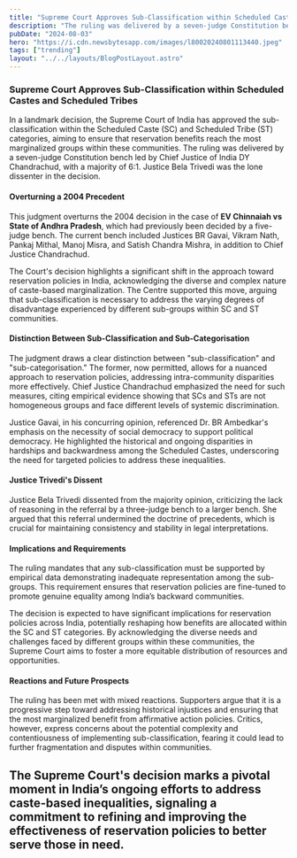 ```yaml
---
title: "Supreme Court Approves Sub-Classification within Scheduled Castes and Scheduled Tribes"
description: "The ruling was delivered by a seven-judge Constitution bench led by Chief Justice of India DY Chandrachud, with a majority of 6:1. Justice Bela Trivedi was the lone dissenter in the decision."
pubDate: "2024-08-03"
hero: "https://i.cdn.newsbytesapp.com/images/l80020240801113440.jpeg"
tags: ["trending"]
layout: "../../layouts/BlogPostLayout.astro"
---
```

### Supreme Court Approves Sub-Classification within Scheduled Castes and Scheduled Tribes

In a landmark decision, the Supreme Court of India has approved the sub-classification within the Scheduled Caste (SC) and Scheduled Tribe (ST) categories, aiming to ensure that reservation benefits reach the most marginalized groups within these communities. The ruling was delivered by a seven-judge Constitution bench led by Chief Justice of India DY Chandrachud, with a majority of 6:1. Justice Bela Trivedi was the lone dissenter in the decision.

#### Overturning a 2004 Precedent

This judgment overturns the 2004 decision in the case of **EV Chinnaiah vs State of Andhra Pradesh**, which had previously been decided by a five-judge bench. The current bench included Justices BR Gavai, Vikram Nath, Pankaj Mithal, Manoj Misra, and Satish Chandra Mishra, in addition to Chief Justice Chandrachud.

The Court's decision highlights a significant shift in the approach toward reservation policies in India, acknowledging the diverse and complex nature of caste-based marginalization. The Centre supported this move, arguing that sub-classification is necessary to address the varying degrees of disadvantage experienced by different sub-groups within SC and ST communities.

#### Distinction Between Sub-Classification and Sub-Categorisation

The judgment draws a clear distinction between "sub-classification" and "sub-categorisation." The former, now permitted, allows for a nuanced approach to reservation policies, addressing intra-community disparities more effectively. Chief Justice Chandrachud emphasized the need for such measures, citing empirical evidence showing that SCs and STs are not homogeneous groups and face different levels of systemic discrimination.

Justice Gavai, in his concurring opinion, referenced Dr. BR Ambedkar's emphasis on the necessity of social democracy to support political democracy. He highlighted the historical and ongoing disparities in hardships and backwardness among the Scheduled Castes, underscoring the need for targeted policies to address these inequalities.

#### Justice Trivedi's Dissent

Justice Bela Trivedi dissented from the majority opinion, criticizing the lack of reasoning in the referral by a three-judge bench to a larger bench. She argued that this referral undermined the doctrine of precedents, which is crucial for maintaining consistency and stability in legal interpretations.

#### Implications and Requirements

The ruling mandates that any sub-classification must be supported by empirical data demonstrating inadequate representation among the sub-groups. This requirement ensures that reservation policies are fine-tuned to promote genuine equality among India’s backward communities.

The decision is expected to have significant implications for reservation policies across India, potentially reshaping how benefits are allocated within the SC and ST categories. By acknowledging the diverse needs and challenges faced by different groups within these communities, the Supreme Court aims to foster a more equitable distribution of resources and opportunities.

#### Reactions and Future Prospects

The ruling has been met with mixed reactions. Supporters argue that it is a progressive step toward addressing historical injustices and ensuring that the most marginalized benefit from affirmative action policies. Critics, however, express concerns about the potential complexity and contentiousness of implementing sub-classification, fearing it could lead to further fragmentation and disputes within communities.

The Supreme Court's decision marks a pivotal moment in India’s ongoing efforts to address caste-based inequalities, signaling a commitment to refining and improving the effectiveness of reservation policies to better serve those in need.
---